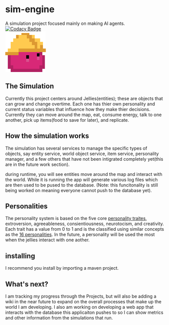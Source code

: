# sim-engine
A simulation project focused mainly on making AI agents.  
[![Codacy Badge](https://api.codacy.com/project/badge/Grade/3a112f367b2649818085bda0a68c8c29)](https://www.codacy.com?utm_source=github.com&amp;utm_medium=referral&amp;utm_content=jay4842/sim-engine&amp;utm_campaign=Badge_Grade)  
![alt text][hardhat]  
  
## The Simulation
Currently this project centers around Jellies(entities); these are objects that can grow and change overtime. Each one has thier own personality and current status variables that influence how they make thier decisions. Currently they can move around the map, eat, consume energy, talk to one another, pick up items(food to save for later), and replicate.  
  
## How the simulation works
The simulation has several services to manage the specific types of objects, say entity service, world object service, item service, personality manager, and a few others that have not been intigrated completely yet(this are in the future work section).  
  
during runtime, you will see entities move around the map and interact with the world. While it is running the app will generate various log files which are then used to be pused to the database. (Note: this funcitonality is still being worked on meaning everyone cannot push to the database yet).  

## Personalities
The personality system is based on the five core [personality traites](https://positivepsychology.com/big-five-personality-theory/), extroversion, agreeableness, consientiousness, neurotocism, and creativity. Each trait has a value from 0 to 1 and is the classified using similar concepts as the [16 personalities](https://www.16personalities.com/articles/our-theory). In the future, a personality will be used the most when the jellies interact with one aother. 

## installing
I recommend you install by importing a maven project.    

## What's next?
I am tracking my progress through the Projects, but will also be adding a wiki in the near future to expand on the overall processes that make up the world I am developing. I also am working on developing a web app that interacts with the database this applicaiton pushes to so I can show metrics and other information from the simulations that run.  

[hardhat]: https://github.com/jay4842/sim-engine/blob/dev/res/entity/hardhat_jelly.png "Pardon my dust"
